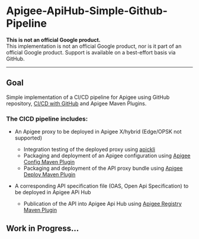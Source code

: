 # Apigee-ApiHub-Simple-Github-Pipeline

**This is not an official Google product.**<BR>This implementation is not an official Google product, nor is it part of an official Google product. Support is available on a best-effort basis via GitHub.

***

## Goal

Simple implementation of a CI/CD pipeline for Apigee using GitHub repository, 
[CI/CD with GitHub](https://docs.GitHub.com/ee/ci/introduction/) and Apigee Maven Plugins.

### The CICD pipeline includes:

- An Apigee proxy to be deployed in Apigee X/hybrid (Edge/OPSK not supported)
    - Integration testing of the deployed proxy using
    [apickli](https://github.com/apickli/apickli)
    - Packaging and deployment of an Apigee configuration using
    [Apigee Config Maven Plugin](https://github.com/apigee/apigee-config-maven-plugin)
    - Packaging and deployment of the API proxy bundle using
    [Apigee Deploy Maven Plugin](https://github.com/apigee/apigee-deploy-maven-plugin)

- A corresponding API specification file (OAS, Open Api Specification) to be deployed in Apigee APi Hub
    - Publication of the API into Apigee Api Hub using
    [Apigee Registry Maven Plugin](https://github.com/apigee/apigee-registry-maven-plugin)


## Work in Progress...